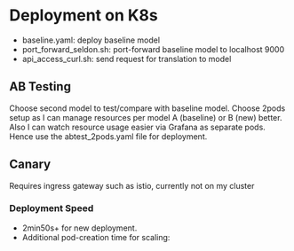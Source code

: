 # Deployment on K8s

* baseline.yaml: deploy baseline model
* port_forward_seldon.sh: port-forward baseline model to localhost 9000
* api_access_curl.sh: send request for translation to model

## AB Testing

Choose second model to test/compare with baseline model.
Choose 2pods setup as I can manage resources per model A (baseline) or B (new) better. Also
I can watch resource usage easier via Grafana as separate pods. Hence use the abtest_2pods.yaml file for deployment.


## Canary

Requires ingress gateway such as istio, currently not on my cluster

### Deployment Speed

* 2min50s+ for new deployment.
* Additional pod-creation time for scaling: 
